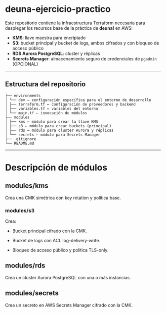 # deuna-ejercicio-practico

Este repositorio contiene la infraestructura Terraform necesaria para desplegar los recursos base de la práctica de **deuna!** en AWS:

- **KMS**: llave maestra para encriptado  
- **S3**: bucket principal y bucket de logs, ambos cifrados y con bloqueo de acceso público  
- **RDS Aurora PostgreSQL**: cluster y réplicas  
- **Secrets Manager**: almacenamiento seguro de credenciales de `pgadmin` (OPCIONAL)

---

## Estructura del repositorio
```tree
├── environments
│ └── dev ← configuración específica para el entorno de desarrollo
│ ├── terraform.tf ← Configuración de proveedores y backend
│ ├── variables.tf ← variables del entorno
│ └── main.tf ← invocación de módulos
├── modules
│ ├── kms ← módulo para crear la llave KMS
│ ├── s3 ← módulo para crear buckets (principal)
│ ├── rds ← módulo para cluster Aurora y réplicas
│ └── secrets ← módulo para Secrets Manager
├── .gitignore
└── README.md
```

---

# Descripción de módulos

## modules/kms

Crea una CMK simétrica con key rotation y política base.

### modules/s3
Crea:

- Bucket principal cifrado con la CMK.

- Bucket de logs con ACL log-delivery-write.

- Bloqueo de acceso público y política TLS-only.

## modules/rds
Crea un cluster Aurora PostgreSQL con una o más instancias.

## modules/secrets
Crea un secreto en AWS Secrets Manager cifrado con la CMK.